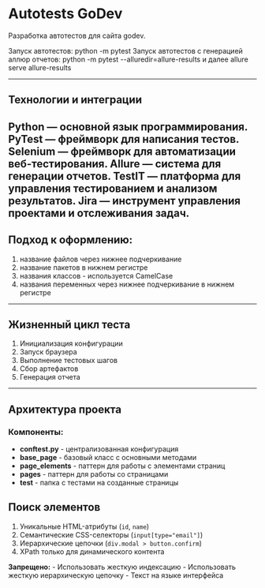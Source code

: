 
# Autotests GoDev
Разработка автотестов для сайта godev. 

Запуск автотестов: python -m pytest
Запуск автотестов с генерацией аллюр отчетов: python -m pytest --alluredir=allure-results
и далее  allure serve allure-results

---
## Технологии и интеграции
Python — основной язык программирования.
PyTest — фреймворк для написания тестов.
Selenium — фреймворк для автоматизации веб-тестирования.
Allure — система для генерации отчетов.
TestIT — платформа для управления тестированием и анализом результатов.
Jira — инструмент управления проектами и отслеживания задач.
---

## Подход к оформлению: 
1. название файлов через нижнее подчеркивание
2. название пакетов в нижнем регистре
3. названия классов - используется CamelCase 
4. названия переменных через нижнее подчеркивание в нижнем регистре

---
## Жизненный цикл теста
1. Инициализация конфигурации
2. Запуск браузера
3. Выполнение тестовых шагов
4. Сбор артефактов
5. Генерация отчета
---

##  Архитектура проекта

### Компоненты:
- **conftest.py** - централизованная конфигурация
- **base_page** - базовый класс с основными методами
- **page_elements** - паттерн для работы с элементами страниц
- **pages** - паттерн для работы со страницами
- **test** - папка с тестами на созданные страницы

## Поиск элементов

1. Уникальные HTML-атрибуты (`id`, `name`)
2. Семантические CSS-селекторы (`input[type="email"]`)
3. Иерархические цепочки (`div.modal > button.confirm`)
4. XPath только для динамического контента

**Запрещено:**
    - Использовать жесткую индексацию 
    - Использовать жесткую иерархическую цепочку
    - Текст на языке интерфейса 


